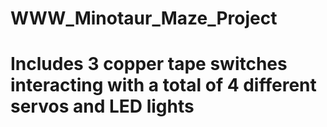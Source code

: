 # WWW_Minotaur_Maze_Project
# Includes 3 copper tape switches interacting with a total of 4 different servos and LED lights
